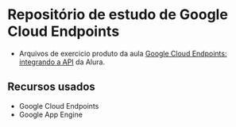 # Repositório de estudo de Google Cloud Endpoints

- Arquivos de exercicio produto da aula [Google Cloud Endpoints: integrando a API](https://cursos.alura.com.br/course/google-cloud-endpoints) da Alura.


## Recursos usados
- Google Cloud Endpoints
- Google App Engine























